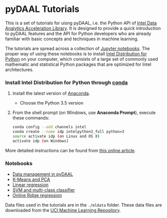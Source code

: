 # pyDAAL Tutorials
This is a set of tutorials for uisng pyDAAL, i.e. the Python API of [Intel Data Analytics Acceleration Library](https://software.intel.com/en-us/intel-daal). 
It is designed to provide a quick introduction to pyDAAL features and the API
for Python developers who are already familiar with basic concepts and techniques in
machine learning. 

The tutorials are spread across a collection of [Jupyter notebooks](http://jupyter.org/). 
The proper way of using these notebooks is to install [Intel Distribution for
Python](https://software.intel.com/en-us/intel-distribution-for-python) on your
computer, which
consists of a large set of commonly used mathematic and statistical Python
packages that are optimized for Intel architectures. 

### Install Intel Distribution for Python through [conda](https://www.continuum.io/downloads)
1. Install the latest version of [Anaconda](https://www.continuum.io/downloads).
    - Choose the Python 3.5 version
2. From the shell prompt (on Windows, use **Anaconda Prompt**), execute these
   commands:

    ```bash
    conda config --add channels intel
    conda create --name idp intelpython3_full python=3
    source activate idp (on Linux and OS X)
    activate idp (on Windows)
    ```
More detailed instructions can be found from [this online article](https://software.intel.com/en-us/articles/using-intel-distribution-for-python-with-anaconda).

### Notebooks
* [Data management in pyDAAL](./NumericTables_example.ipynb)
* [K-Means and PCA](./kmeans_example.ipynb)
* [Linear regression](./LR_example.ipynb)
* [SVM and multi-class classifier](./SVM_example.ipynb)
* [Online Ridge regression](./Regression_online_example.ipynb)

Data files used in the tutorials are in the `./mldata` folder. These data files
are downloaded from the [UCI Machine Learning Repository](https://archive.ics.uci.edu/ml/datasets).

